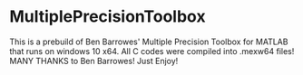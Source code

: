 # MultiplePrecisionToolbox
This is a prebuild of Ben Barrowes' Multiple Precision Toolbox for MATLAB that runs on windows 10 x64. All C codes were compiled into .mexw64 files! MANY THANKS to Ben Barrowes! Just Enjoy!
